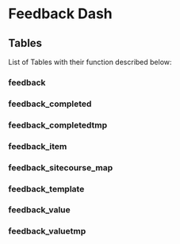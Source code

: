 # Feedback Dash

## Tables

List of Tables with their function described below:

### feedback

### feedback_completed

### feedback_completedtmp

### feedback_item

### feedback_sitecourse_map

### feedback_template

### feedback_value

### feedback_valuetmp
